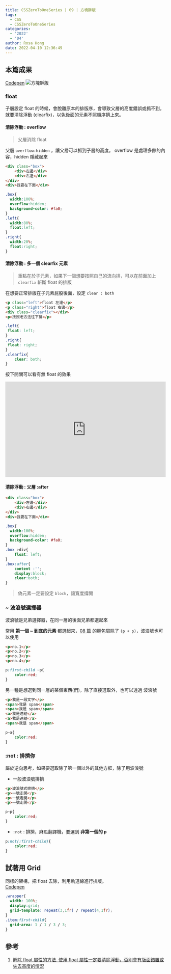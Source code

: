 ```yaml
---
title: CSSZeroToOneSeries | 09 | 方塊酥版
tags:
  - CSS
  - CSSZeroToOneSeries
categories:
  - '2022'
  - '04'
author: Rosa Hong
date: 2022-04-10 12:36:49
---
```


## 本篇成果
[Codepen](https://codepen.io/shan473/pen/wvPYowG?editors=0100)
![方塊酥版](https://dsm01pap006files.storage.live.com/y4mRHJR5nKjd7Mry0fH-Eevw_EuUBALAe_xSDwFAsLc-jhOf9MVukfDscCyR0aOVgn_lXXMo0TTA9P005lZ17bfeeA1u1cH1pUKDVEDHN8e9zgJptSKT1iav8eWY0i6YhYCS8uM0UuTvFQpSWlDK4sLzuIjHGVDA8aLixITKrKveAHX73wjxjTY1VgK64Xx19fM?width=1024&height=585&cropmode=none)

<!-- more -->

### float
子層設定 float 的時候，會脫離原本的排版序，會導致父層的高度錯誤或抓不到，就要清除浮動 (clearfix)，以免後面的元素不照順序擠上來。

#### 清除浮動 : overflow
> 父層消除 float 

父層 `overflow:hidden` ，讓父層可以抓到子層的高度。
overflow 是處理多餘的內容，hidden 隱藏起來

```html
<div class="box">
	<div>左邊</div>
	<div>右邊</div>
</div>
<div>我要在下面</div>
```

```css
.box{
  width:100%;
  overflow:hidden;
  background-color: #fa0;
}
.left{
  width:80%;
  float:left;
}
.right{
  width:20%;
  float:right;
}
```
#### 清除浮動 : 多一個 clearfix 元素
> 重點在於子元素，如果下一個想要按照自己的流向排，可以在前面加上 `clearfix` 斬斷 float 的排版

在想要正常排版在子元素屁股後面，設定 `clear : both`
```html
<p class="left">float 左邊</p>
<p class="right">float 右邊</p>
<div class="clearfix"></div> 
<p>按照老方法往下排</p>
```

```css
.left{
 float: left;
}
.right{
 float: right;
}
.clearfix{
	clear: both;
}
```
按下開關可以看有無 float 的效果   
<iframe height="300" style="width: 100%;" scrolling="no" title="float clearfix" src="https://codepen.io/shan473/embed/NWwObjj?default-tab=result&theme-id=dark" frameborder="no" loading="lazy" allowtransparency="true" allowfullscreen="true">
  See the Pen <a href="https://codepen.io/shan473/pen/NWwObjj">
  float clearfix</a> by YanShanHong (<a href="https://codepen.io/shan473">@shan473</a>)
  on <a href="https://codepen.io">CodePen</a>.
</iframe>

#### 清除浮動 : 父層 :after 
```html
<div class="box">
	<div>左邊</div>
	<div>右邊</div>
</div>
<div>我要在下面</div>
```

```css
.box{
  width:100%;
  overflow:hidden;
  background-color: #fa0;
}
.box >div{
	float: left;
}
.box:after{
	content :'';
	display:block;
	clear:both;
}
```

> 偽元素一定要設定 `block`，讓寬度撐開  

### ~ 波浪號選擇器
波浪號是兄弟選擇器，在同一層的後面兄弟都選起來

常用 **第一個  ~  到底的元素** 都選起來，[08 篇](../CSSSeriesZeroToOne-08.md) 的麵包屑除了 `(p + p)`，波浪號也可以使用
```html
<p>no.1</p>
<p>no.2</p>
<p>no.3</p>
<p>no.4</p>
```

```css
p:first-child ~p{
	color:red;
}
```

另一種是想選到同一層的某個東西(們)，除了直接選取外，也可以透過 波浪號
```html
<p>我是一段文字</p>
<span>我是 span</span>
<span>我是 span</span>
<a>我是連結</a>
<a>我是連結</a>
<span>我是 span</span>
```

```css
p~a{
	color:red;
}
```

### :not : 排擠你
屬於逆向思考，如果要選取除了第一個以外的其他方框，除了用波浪號

- 一般波浪號排擠  

```html
<p>波浪號式排擠</p>
<p>一號走開</p>
<p>一號走開</p>
<p>一號走開</p>
```

```css
p~p{
	color:red;
}
```

- `:not` : 排擠，麻瓜翻譯機，要選到 **非第一個的 p**

```css
p:not(:first-child){
	color:red;
}
```

## 試著用 Grid  
同樣的架構，把 float 去除，利用軌道線進行排版。  
[Codepen](https://codepen.io/shan473/pen/ZEvRByL?editors=0100)
```css
.wrapper{
  width: 100%;
  display:grid;
  grid-template: repeat(3,1fr) / repeat(4,1fr);
}
.item:first-child{
  grid-area: 1 / 1 / 3 / 3;
}
```

## 參考
1. [解除 float 屬性的方法. 使用 float 屬性一定要清除浮動，否則會有版面錯置或失去高度的情況](https://medium.com/ui-ux%E7%B7%B4%E5%8A%9F%E5%9D%8A/%E8%A7%A3%E9%99%A4-float-%E5%B1%AC%E6%80%A7%E7%9A%84%E6%96%B9%E6%B3%95-5e29cc30777d)